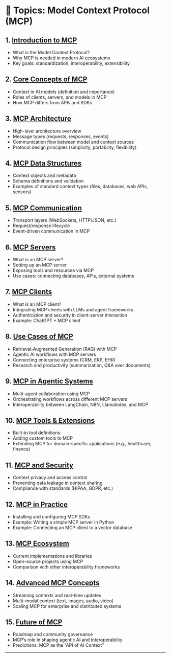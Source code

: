 # 📘 Topics: **Model Context Protocol (MCP)**

## 1. [Introduction to MCP](https://github.com/fromsantanu/LLM-Based-Agentic-Systems/blob/main/INTROMCP/p01.md)

* What is the Model Context Protocol?
* Why MCP is needed in modern AI ecosystems
* Key goals: standardization, interoperability, extensibility

## 2. [Core Concepts of MCP](https://github.com/fromsantanu/LLM-Based-Agentic-Systems/blob/main/INTROMCP/p02.md)

* Context in AI models (definition and importance)
* Roles of clients, servers, and models in MCP
* How MCP differs from APIs and SDKs

## 3. [MCP Architecture](https://github.com/fromsantanu/LLM-Based-Agentic-Systems/blob/main/INTROMCP/p03.md)

* High-level architecture overview
* Message types (requests, responses, events)
* Communication flow between model and context sources
* Protocol design principles (simplicity, portability, flexibility)

## 4. [MCP Data Structures](https://github.com/fromsantanu/LLM-Based-Agentic-Systems/blob/main/INTROMCP/p04.md)

* Context objects and metadata
* Schema definitions and validation
* Examples of standard context types (files, databases, web APIs, sensors)

## 5. [MCP Communication](https://github.com/fromsantanu/LLM-Based-Agentic-Systems/blob/main/INTROMCP/p05.md)

* Transport layers (WebSockets, HTTP/JSON, etc.)
* Request/response lifecycle
* Event-driven communication in MCP

## 6. [MCP Servers](https://github.com/fromsantanu/LLM-Based-Agentic-Systems/blob/main/INTROMCP/p06.md)

* What is an MCP server?
* Setting up an MCP server
* Exposing tools and resources via MCP
* Use cases: connecting databases, APIs, external systems

## 7. [MCP Clients](https://github.com/fromsantanu/LLM-Based-Agentic-Systems/blob/main/INTROMCP/p07.md)

* What is an MCP client?
* Integrating MCP clients with LLMs and agent frameworks
* Authentication and security in client-server interaction
* Example: ChatGPT + MCP client

## 8. [Use Cases of MCP](https://github.com/fromsantanu/LLM-Based-Agentic-Systems/blob/main/INTROMCP/p08.md)

* Retrieval-Augmented Generation (RAG) with MCP
* Agentic AI workflows with MCP servers
* Connecting enterprise systems (CRM, ERP, EHR)
* Research and productivity (summarization, Q\&A over documents)

## 9. [MCP in Agentic Systems](https://github.com/fromsantanu/LLM-Based-Agentic-Systems/blob/main/INTROMCP/p09.md)

* Multi-agent collaboration using MCP
* Orchestrating workflows across different MCP servers
* Interoperability between LangChain, N8N, LlamaIndex, and MCP

## 10. [MCP Tools & Extensions](https://github.com/fromsantanu/LLM-Based-Agentic-Systems/blob/main/INTROMCP/p10.md)

* Built-in tool definitions
* Adding custom tools to MCP
* Extending MCP for domain-specific applications (e.g., healthcare, finance)

## 11. [MCP and Security](https://github.com/fromsantanu/LLM-Based-Agentic-Systems/blob/main/INTROMCP/p11.md)

* Context privacy and access control
* Preventing data leakage in context sharing
* Compliance with standards (HIPAA, GDPR, etc.)

## 12. [MCP in Practice](https://github.com/fromsantanu/LLM-Based-Agentic-Systems/blob/main/INTROMCP/p12.md)

* Installing and configuring MCP SDKs
* Example: Writing a simple MCP server in Python
* Example: Connecting an MCP client to a vector database

## 13. [MCP Ecosystem](https://github.com/fromsantanu/LLM-Based-Agentic-Systems/blob/main/INTROMCP/p13.md)

* Current implementations and libraries
* Open-source projects using MCP
* Comparison with other interoperability frameworks

## 14. [Advanced MCP Concepts](https://github.com/fromsantanu/LLM-Based-Agentic-Systems/blob/main/INTROMCP/p14.md)

* Streaming contexts and real-time updates
* Multi-modal context (text, images, audio, video)
* Scaling MCP for enterprise and distributed systems

## 15. [Future of MCP](https://github.com/fromsantanu/LLM-Based-Agentic-Systems/blob/main/INTROMCP/p15.md)

* Roadmap and community governance
* MCP’s role in shaping agentic AI and interoperability
* Predictions: MCP as the “API of AI Context”

---
